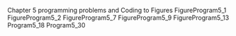 Chapter 5 programming problems and Coding to Figures 
FigureProgram5_1
FigureProgram5_2
FigureProgram5_7
FigureProgram5_9
FigureProgram5_13
Program5_18
Program5_30
